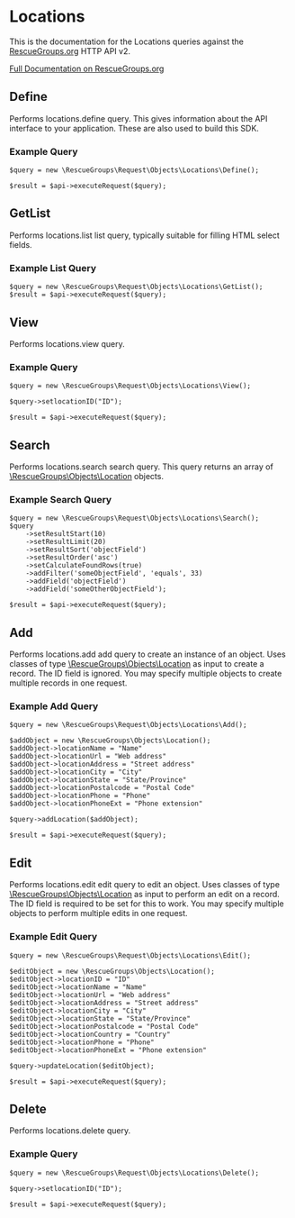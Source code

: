 # Locations

This is the documentation for the Locations queries against the [RescueGroups.org](https://www.rescuegroups.org/) HTTP API v2.

[Full Documentation on RescueGroups.org](https://userguide.rescuegroups.org/display/APIDG/Object+definitions#Objectdefinitions-locations)

## Define
Performs locations.define query. This gives information about the API interface to your application. These are also used to build this SDK.

### Example Query

    $query = new \RescueGroups\Request\Objects\Locations\Define();

    $result = $api->executeRequest($query);
## GetList
Performs locations.list list query, typically suitable for filling HTML select fields.

### Example List Query

    $query = new \RescueGroups\Request\Objects\Locations\GetList();
    $result = $api->executeRequest($query);
## View
Performs locations.view query.

### Example Query

    $query = new \RescueGroups\Request\Objects\Locations\View();

    $query->setlocationID("ID");

    $result = $api->executeRequest($query);

## Search
Performs locations.search search query. This query returns an array of [\RescueGroups\Objects\Location](../../../src/Objects/Location.php) objects.

### Example Search Query

    $query = new \RescueGroups\Request\Objects\Locations\Search();
    $query
        ->setResultStart(10)
        ->setResultLimit(20)
        ->setResultSort('objectField')
        ->setResultOrder('asc')
        ->setCalculateFoundRows(true)
        ->addFilter('someObjectField', 'equals', 33)
        ->addField('objectField')
        ->addField('someOtherObjectField');

    $result = $api->executeRequest($query);
## Add
Performs locations.add add query to create an instance of an object. Uses classes of type [\RescueGroups\Objects\Location](../../../src/Objects/Location.php) as input to create a record. The ID field is ignored. You may specify multiple objects to create multiple records in one request.

### Example Add Query

    $query = new \RescueGroups\Request\Objects\Locations\Add();

    $addObject = new \RescueGroups\Objects\Location();
    $addObject->locationName = "Name"
    $addObject->locationUrl = "Web address"
    $addObject->locationAddress = "Street address"
    $addObject->locationCity = "City"
    $addObject->locationState = "State/Province"
    $addObject->locationPostalcode = "Postal Code"
    $addObject->locationPhone = "Phone"
    $addObject->locationPhoneExt = "Phone extension"

    $query->addLocation($addObject);

    $result = $api->executeRequest($query);
## Edit
Performs locations.edit edit query to edit an object. Uses classes of type [\RescueGroups\Objects\Location](../../../src/Objects/Location.php) as input to perform an edit on a record. The ID field is required to be set for this to work. You may specify multiple objects to perform multiple edits in one request.

### Example Edit Query

    $query = new \RescueGroups\Request\Objects\Locations\Edit();

    $editObject = new \RescueGroups\Objects\Location();
    $editObject->locationID = "ID"
    $editObject->locationName = "Name"
    $editObject->locationUrl = "Web address"
    $editObject->locationAddress = "Street address"
    $editObject->locationCity = "City"
    $editObject->locationState = "State/Province"
    $editObject->locationPostalcode = "Postal Code"
    $editObject->locationCountry = "Country"
    $editObject->locationPhone = "Phone"
    $editObject->locationPhoneExt = "Phone extension"

    $query->updateLocation($editObject);

    $result = $api->executeRequest($query);
## Delete
Performs locations.delete query.

### Example Query

    $query = new \RescueGroups\Request\Objects\Locations\Delete();

    $query->setlocationID("ID");

    $result = $api->executeRequest($query);

